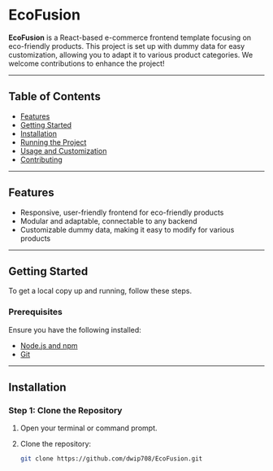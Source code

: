 # EcoFusion

**EcoFusion** is a React-based e-commerce frontend template focusing on eco-friendly products. This project is set up with dummy data for easy customization, allowing you to adapt it to various product categories. We welcome contributions to enhance the project!

---

## Table of Contents

- [Features](#features)
- [Getting Started](#getting-started)
- [Installation](#installation)
- [Running the Project](#running-the-project)
- [Usage and Customization](#usage-and-customization)
- [Contributing](#contributing)

---

## Features

- Responsive, user-friendly frontend for eco-friendly products
- Modular and adaptable, connectable to any backend
- Customizable dummy data, making it easy to modify for various products

---

## Getting Started

To get a local copy up and running, follow these steps.

### Prerequisites

Ensure you have the following installed:
- [Node.js and npm](https://nodejs.org/)
- [Git](https://git-scm.com/)

---

## Installation

### Step 1: Clone the Repository

1. Open your terminal or command prompt.
2. Clone the repository:

   ```bash
   git clone https://github.com/dwip708/EcoFusion.git
